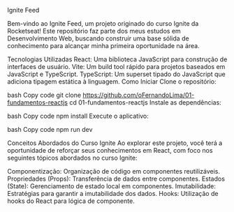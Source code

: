 Ignite Feed

Bem-vindo ao Ignite Feed, um projeto originado do curso Ignite da Rocketseat! Este repositório faz parte dos meus estudos em Desenvolvimento Web, buscando construir uma base sólida de conhecimento para alcançar minha primeira oportunidade na área. 

Tecnologias Utilizadas
React: Uma biblioteca JavaScript para construção de interfaces de usuário.
Vite: Um build tool rápido para projetos baseados em JavaScript e TypeScript.
TypeScript: Um superset tipado do JavaScript que adiciona tipagem estática à linguagem.
Como Iniciar
Clone o repositório:

bash
Copy code
git clone https://github.com/oFernandoLima/01-fundamentos-reactjs
cd 01-fundamentos-reactjs
Instale as dependências:

bash
Copy code
npm install
Execute o aplicativo:

bash
Copy code
npm run dev

Conceitos Abordados do Curso Ignite
Ao explorar este projeto, você terá a oportunidade de reforçar seus conhecimentos em React, com foco nos seguintes tópicos abordados no curso Ignite:

Componentização: Organização de código em componentes reutilizáveis.
Propriedades (Props): Transferência de dados entre componentes.
Estados (State): Gerenciamento de estado local em componentes.
Imutabilidade: Estratégias para garantir a imutabilidade dos dados.
Hooks: Utilização de hooks do React para lógica de componente.
